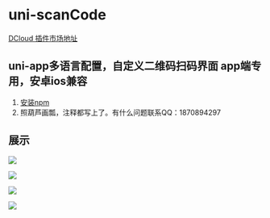 # uni-scanCode

[DCloud 插件市场地址](https://ext.dcloud.net.cn/plugin?id=1299)

## uni-app多语言配置，自定义二维码扫码界面 app端专用，安卓ios兼容

1. [安装npm](https://uniapp.dcloud.io/frame?id=npm支持)
2. 照葫芦画瓢，注释都写上了。有什么问题联系QQ：1870894297

## 展示

![](https://github.com/taosiqi/uni-scanCode/blob/master/static/git/S00215-16052641.png)

![](https://github.com/taosiqi/uni-scanCode/blob/master/static/git/S00215-16053106.png)

![](https://github.com/taosiqi/uni-scanCode/blob/master/static/git/S00215-16053647.png)

![](https://github.com/taosiqi/uni-scanCode/blob/master/static/git/S00215-16054298.png)


